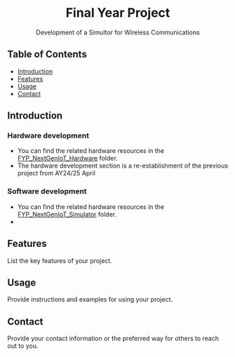 <h1 align="center">Final Year Project</h1>

<p align="center">Development of a Simultor for Wireless Communications</p>

## Table of Contents

- [Introduction](#introduction)
- [Features](#features)
- [Usage](#usage)
- [Contact](#contact)

## Introduction

### Hardware development
- You can find the related hardware resources in the [FYP_NextGenIoT_Hardware](../main/FYP_NextGenIoT_Hardware) folder.
- The hardware development section is a re-establishment of the previous project from AY24/25 April

### Software development
- You can find the related hardware resources in the [FYP_NextGenIoT_Simulator](../main/FYP_NextGenIoT_Simulator) folder.
- 

## Features

List the key features of your project.

## Usage

Provide instructions and examples for using your project.

## Contact

Provide your contact information or the preferred way for others to reach out to you.